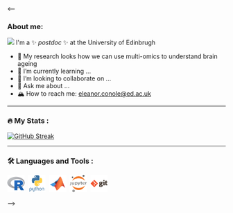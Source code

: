 

<--

### About me:
<img src="https://media.giphy.com/media/WUlplcMpOCEmTGBtBW/giphy.gif" width="30"> I'm a ✨ _postdoc_ ✨ at the University of Edinbrugh

- 🌱  My research looks how we can use multi-omics to understand brain ageing 
- 🌱 I’m currently learning ...
- 👯 I’m looking to collaborate on ...
- :fairy: Ask me about ...
- :mountain_snow: How to reach me: eleanor.conole@ed.ac.uk 

---

### :fire: My Stats :
[![GitHub Streak](http://github-readme-streak-stats.herokuapp.com?user=EleanorSC&theme=dark&background=000000)](https://git.io/streak-stats)

---

### :hammer_and_wrench: Languages and Tools : 

<div>
  <img src="https://github.com/devicons/devicon/blob/master/icons/r/r-original.svg" title="R" alt="R" width="40" height="40"/>&nbsp;
  <img src="https://github.com/devicons/devicon/blob/master/icons/python/python-original-wordmark.svg" title="Python" alt="Python" width="40" height="40"/>&nbsp;
  <img src="https://github.com/devicons/devicon/blob/master/icons/matlab/matlab-original.svg" title="Matlab"  alt="Matlab" width="40" height="40"/>&nbsp;
  <img src="https://github.com/devicons/devicon/blob/master/icons/jupyter/jupyter-original-wordmark.svg" title="Jupyter" alt="Jupyter" width="40" height="40"/>&nbsp;
  <img src="https://github.com/devicons/devicon/blob/master/icons/git/git-original-wordmark.svg" title="Git" **alt="Git" width="40" height="40"/>
</div>

-->
